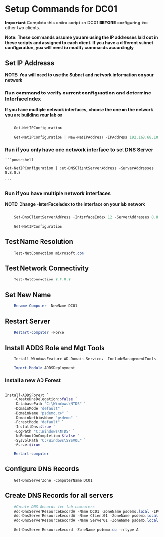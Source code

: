 # Setup Commands for DC01

**Important** Complete this entire script on DC01 **BEFORE** configuring the other two clients.

**Note: These commands assume you are using the IP addresses laid out in these scripts and assigned to each client. If you have a different subnet configuration, you will need to modify commands accordingly**



## Set IP Addresss

**NOTE: You will need to use the Subnet and network information on your network**

### Run command to verify current configuration and determine InterfaceIndex
**If you have multiple network interfaces, choose the one on the network you are building your lab on**

```powershell

    Get-NetIPConfiguration
    
    Get-NetIPConfiguration | New-NetIPAddress -IPAddress 192.168.68.10 -PrefixLength 24 -DefaultGateway 192.168.68.1
```


### Run if you only have one network interface to set DNS Server

    ```powershell

    Get-NetIPConfiguration | set-DNSClientServerAddress -ServerAddresses 8.8.8.8

    ```

### Run if you have multiple network interfaces

**NOTE: Change -InterFaceIndex to the interface on your lab network**

```powershell

    Set-DnsClientServerAddress -InterfaceIndex 12 -ServerAddresses 8.8.8.8
    
    Get-NetIPConfiguration

```

## Test Name Resolution

```powershell
    Test-NetConnection microsoft.com
```

## Test Network Connectivity

```powershell
    Test-NetConnection 8.8.8.8
```

## Set New Name

```powershell
    Rename-Computer -NewName DC01
```

## Restart Server

```powershell
    Restart-computer -Force
```

## Install ADDS Role and Mgt Tools

```powershell
    Install-WindowsFeature AD-Domain-Services -IncludeManagementTools

    Import-Module ADDSDeployment
```

### Install a new AD Forest
    
```powershell

Install-ADDSForest `
    -CreateDnsDelegation:$false `
    -DatabasePath "C:\Windows\NTDS" `
    -DomainMode "default" `
    -DomainName "psdemo.co" `
    -DomainNetbiosName "psdemo" `
    -ForestMode "default" `
    -InstallDns:$true `
    -LogPath "C:\Windows\NTDS" `
    -NoRebootOnCompletion:$false `
    -SysvolPath "C:\Windows\SYSVOL" `
    -Force:$true

    Restart-computer


```

## Configure DNS Records
    
```powershell
    Get-DnsServerZone -ComputerName DC01
```

## Create DNS Records for all servers

```powershell
    #Create DNS Records for lab computers
    Add-DnsServerResourceRecordA -Name DC01 -ZoneName psdemo.local -IPv4Address 192.168.68.10
    Add-DnsServerResourceRecordA -Name Client01 -ZoneName psdemo.local -IPv4Address 192.168.68.20
    Add-DnsServerResourceRecordA -Name Server01 -ZoneName psdemo.local -IPv4Address 192.168.68.30
    
    Get-DnsServerResourceRecord -ZoneName psdemo.co -rrtype A

```